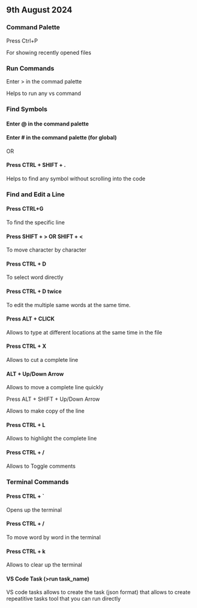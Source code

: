 ## 9th August 2024

### Command Palette
Press Ctrl+P

For showing recently opened files


### Run Commands
Enter > in the commad palette

Helps to run any vs command

### Find Symbols
#### Enter @ in the command palette

#### Enter # in the command palette (for global)

OR

#### Press CTRL + SHIFT + .

Helps to find any symbol without scrolling into the code

### Find and Edit a Line
#### Press CTRL+G 

To find the specific line

#### Press SHIFT + > OR SHIFT + <

To move character by character

#### Press CTRL + D

To select word directly

#### Press CTRL + D twice

To edit the multiple same words at the same time.

#### Press ALT + CLICK

Allows to type at different locations at the same time in the file

#### Press CTRL + X

Allows to cut a complete line

####  ALT + Up/Down Arrow

Allows to move a complete line quickly

Press ALT + SHIFT + Up/Down Arrow

Allows to make copy of the line

#### Press CTRL + L 

Allows to highlight the complete line

#### Press CTRL + /

Allows to Toggle comments

### Terminal Commands

#### Press CTRL + ` 

Opens up the terminal

#### Press CTRL + / 

To move word by word in the terminal

#### Press CTRL + k

Allows to clear up the terminal

#### VS Code Task (>run task_name)

VS code tasks allows to create the task (json format) that allows to create repeatitive tasks tool that you can run directly 














